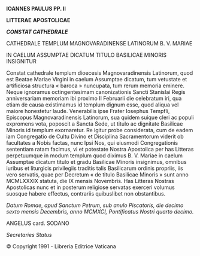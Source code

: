 **IOANNES PAULUS PP. II**

**LITTERAE** **APOSTOLICAE**

***CONSTAT CATHEDRALE***

CATHEDRALE TEMPLUM MAGNOVARADINENSE LATINORUM B. V. MARIAE

IN CAELUM ASSUMPTAE DICATUM TITULO BASILICAE MINORIS INSIGNITUR

Constat cathedrale templum dioecesis Magnovaradinensis Latinorum, quod est Beatae Mariae Virgini in caelum Assumptae dicatum, tum vetustate et artificiosa structura « baroca » nuncupata, tum rerum memoria eminere. Neque ignoramus octingentesimam canonizationis Sancti Stanislai Regis anniversariam memoriam ibi proximo II Februarii die celebratum iri, qua etiam de causa existimamus id templum dignum esse, quod aliqua vel maiore honestetur laude. Venerabilis ipse Frater Iosephus Tempfli, Episcopus Magnovaradinensis Latinorum, sua quidem suique cleri ac populi expromens vota, poposcit a Sancta Sede, ut titulo ac dignitate Basilicae Minoris id templum exornaretur. Re igitur probe considerata, cum de eadem iam Congregatio de Cultu Divino et Disciplina Sacramentorum viderit ob facultates a Nobis factas, nunc Ipsi Nos, qui eiusmodi Congregationis sententiam ratam facimus, vi et potestate Nostra Apostolica per has Litteras perpetuumque in modum templum quod diximus B. V. Mariae in caelum Assumptae dicatum titulo et gradu Basilicae Minoris insignimus, omnibus iuribus et liturgicis privilegiis traditis talis Basilicarum ordinis propriis, iis vero servatis, quae per Decretum « de titulo Basilicae Minoris » sunt anno MCMLXXXIX statuta, die IX mensis Novembris. Has Litteras Nostras Apostolicas nunc et in posterum religiose servatas exerceri volumus suosque habere effectus, contrariis quibuslibet non obstantibus.

*Datum Romae, apud Sanctum Petrum, sub anulo Piscatoris, die decimo sexto mensis Decembris, anno MCMXCI, Pontificatus Nostri quarto decimo.*

ANGELUS card. SODANO

*Secretaries Status*

© Copyright 1991 - Libreria Editrice Vaticana